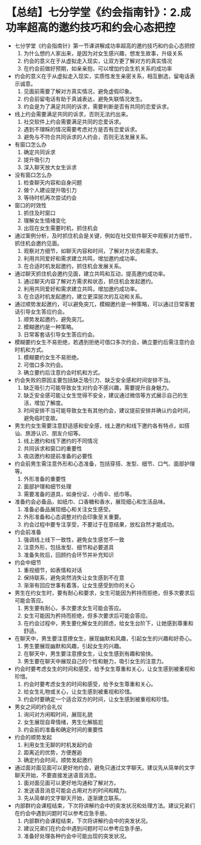 # 【总结】七分学堂《约会指南针》：2.成功率超高的邀约技巧和约会心态把控

-   七分学堂《约会指南针》第一节课讲解成功率超高的邀约技巧和约会心态把控
    1.  为什么想约人家出来，是因为对女生感兴趣，想发生故事，升级关系
    2.  约会的意义在于从虚拟走入现实，让双方更了解对方的真实情况
    3.  在约会前做好预期，如亲亲抱，可以增加约会生机关系的成功率
-   约会的意义在于从虚拟走入现实，实质性发生亲密关系，相互删选，留电话表示诚意。
    1.  见面前需要了解对方真实情况，避免虚假印象。
    2.  约会前留电话有助于真诚表达，避免失联情况发生。
    3.  约会是为了满足共同的诉求，需要判断是否有共同的恋爱诉求。
-   线上约会需要满足共同的诉求，否则无法约出来。
    1.  社交软件上约会需要满足共同的恋爱诉求。
    2.  遇到不理睬的情况需要考虑对方是否有恋爱诉求。
    3.  避免与不符合共同诉求的人约会，否则无法发展关系。
-   有窗口怎么办
    1.  确定共同诉求
    2.  提升吸引力
    3.  深入聊天放大女生诉求
-   没有窗口怎么办
    1.  检查聊天内容和自身问题
    2.  做个人建设提升吸引力
    3.  等待时机再次尝试约会
-   窗口的时效性
    1.  抓住及时窗口
    2.  理解女生情绪变化
    3.  出现在女生需要时机，抓住机会
-   通过案例分析，及时抓住机会是关键，例如在社交软件聊天中观察对方细节，抓住机会邀约见面。
    1.  观察对方细节，如聊天内容和时间，了解对方状态和需求。
    2.  利用共同爱好和需求建立共鸣，增加邀约成功率。
    3.  在合适时机发起邀约，抓住机会发展关系。
-   通过聊天抓住机会邀约见面，建立共鸣和互动，提高邀约成功率。
    1.  通过聊天内容了解对方需求和状态，抓住机会发起邀约。
    2.  利用共同爱好和需求建立共鸣，增加邀约成功率。
    3.  在合适时机发起邀约，建立更深层次的互动和关系。
-   通过顺势发起邀约，可以避免突兀，模糊邀约是一种策略，可以通过日常客套话引导女生答应约会。
    1.  顺势发起邀约，避免突兀。
    2.  模糊邀约是一种策略。
    3.  日常客套话引导女生答应约会。
-   模糊要约女生不易拒绝，若遇到拒绝可借口多次约会，确立要约后需注意约会时机和方式。
    1.  模糊要约女生不易拒绝。
    2.  可借口多次约会。
    3.  确立要约后注意约会时机和方式。
-   约会失败的原因主要包括缺乏吸引力、缺乏安全感和时间安排不当。
    1.  缺乏吸引力可能导致女生对约会不感兴趣，需要提升自身魅力。
    2.  缺乏安全感可能让女生觉得不安全，建议通过微信等方式展示自己的生活，增加了解度。
    3.  时间安排不当可能导致女生有其他约会，建议提前安排并确认约会时间，避免临时变故。
-   男生约女生需要注意舒适感和安全感，线上邀约和线下邀约各有特点，如搭讪、旅游认识、朋友介绍等。
    1.  线上邀约和线下邀约的不同情况
    2.  共同诉求和窗口的重要性
    3.  夜店邀约和提前准备的必要性
-   约会前男生需注意外形和心态准备，包括穿搭、发型、细节、口气、面部护理等。
    1.  外形准备的重要性
    2.  面部护理和细节处理
    3.  需要准备的道具，如身份证、小雨伞、纸巾等。
-   准备约会必备品，如纸巾、口香糖和香水，展现细心和生活品味。
    1.  准备必备品展现细心和关注女生感受。
    2.  外形准备和心态调整对约会印象至关重要。
    3.  约会过程中要专注享受，不要过于在意结果，放松自然才能成功。
-   约会前准备
    1.  强调线上线下一致性，避免女生感觉不一致
    2.  注意外形，包括发型、细节和必要道具
    3.  准备失败后，回顾约会环节并补充知识
-   约会中细节
    1.  重视细节，如表情和对话
    2.  保持联系，避免突然消失让女生感到不在意
    3.  渐渐有回应世事有着落，让女生感受到你的关心
-   男生在约女生时，要有耐心和要求，女生可能因为矜持而拒绝，但多次要求后可能会答应。
    1.  男生要有耐心，多次要求女生可能会答应。
    2.  女生可能因为矜持而拒绝，但多次要求后可能会答应。
    3.  在约会过程中，男生要化解女生的顾虑，给女生台阶下，让她感到尊重和舒适。
-   在聊天中，男生要注意撩女生，展现幽默和风趣，引起女生的兴趣和好奇心。
    1.  男生要展现幽默和风趣，引起女生的兴趣。
    2.  在聊天中，男生要注意撩女生，让女生感到有趣和愉快。
    3.  男生要在聊天中展现自己的个性和魅力，吸引女生的注意力。
-   约会时要考虑女生的时间和感受，给予女生尊重和关心，让女生感到被重视和珍惜。
    1.  约会时要考虑女生的时间和感受，给予女生尊重和关心。
    2.  给女生礼物或关心，让女生感到被重视和珍惜。
    3.  约会时要确定一个适合双方的时间，让女生感到被重视和珍惜。
-   男女之间的约会礼仪
    1.  询问对方闲暇时间，展现礼貌
    2.  女生展现自卑情绪，男生化解尴尬
    3.  约会前的准备和确定时间的重要性
-   约会的顺势发起
    1.  利用女生无聊的时机发起约会
    2.  距离近的优势，方便邂逅
    3.  确定约会时间，顺势发起邀约
-   通过面对面见面可以更好地约会，避免只通过文字聊天。建议先从简单的文字聊天开始，不要直接发送语音消息。
    1.  面对面见面可以更好地沟通和了解对方。
    2.  发送语音消息可能会占用对方的时间和精力。
    3.  先从简单的文字聊天开始，逐渐建立联系。
-   内部群约会课程结束，下次将讲解约会中的突发状况和处理方法。建议兄弟们在约会中遇到问题时可以参考应急手册。
    1.  内部群约会课程结束，下次将讲解约会中的突发状况。
    2.  建议兄弟们在约会中遇到问题时可以参考应急手册。
    3.  准备好处理各种约会中可能出现的突发状况。